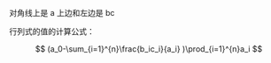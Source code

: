 ---
---

对角线上是 a 上边和左边是 bc

行列式的值的计算公式：

$$
(a_0-\sum_{i=1}^{n}\frac{b_ic_i}{a_i}  )\prod_{i=1}^{n}a_i 
$$
